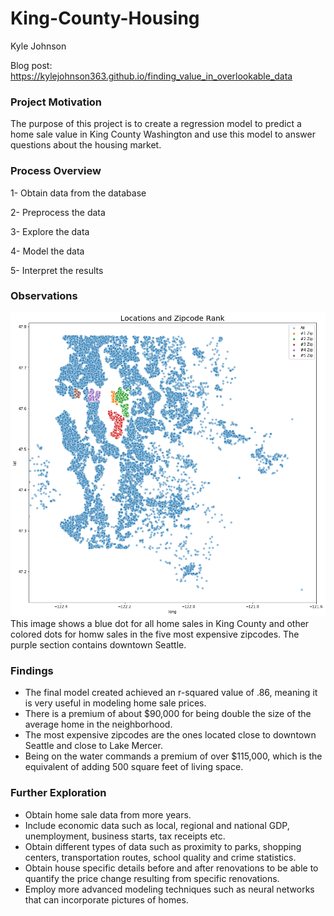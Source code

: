 # King-County-Housing

Kyle Johnson

Blog post:  https://kylejohnson363.github.io/finding_value_in_overlookable_data

### Project Motivation
The purpose of this project is to create a regression model to predict a home sale value in King County Washington and use this model to answer questions about the housing market.

### Process Overview
1- Obtain data from the database

2- Preprocess the data

3- Explore the data

4- Model the data

5- Interpret the results

### Observations
![map](https://github.com/kylejohnson363/updated-images/blob/master/King%20County%20Map.png?raw=true)
This image shows a blue dot for all home sales in King County and other colored dots for homw sales in the five most expensive zipcodes. The purple section contains downtown Seattle.

### Findings
- The final model created achieved an r-squared value of .86, meaning it is very useful in modeling home sale prices.
- There is a premium of about $90,000 for being double the size of the average home in the neighborhood.
- The most expensive zipcodes are the ones located close to downtown Seattle and close to Lake Mercer.
- Being on the water commands a premium of over $115,000, which is the equivalent of adding 500 square feet of living space.

### Further Exploration
- Obtain home sale data from more years.
- Include economic data such as local, regional and national GDP, unemployment, business starts, tax receipts etc.
- Obtain different types of data such as proximity to parks, shopping centers, transportation routes, school quality and crime statistics.
- Obtain house specific details before and after renovations to be able to quantify the price change resulting from specific renovations.
- Employ more advanced modeling techniques such as neural networks that can incorporate pictures of homes. 
